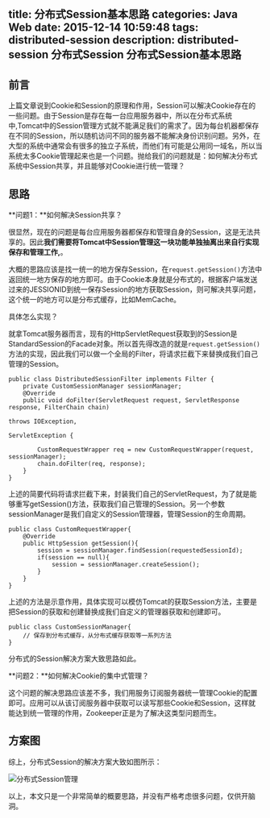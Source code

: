 title: 分布式Session基本思路
categories: Java Web
date: 2015-12-14 10:59:48
tags: distributed-session
description: distributed-session 分布式Session 分布式Session基本思路
---

## 前言

上篇文章说到Cookie和Session的原理和作用，Session可以解决Cookie存在的一些问题。由于Session是存在每一台应用服务器中，所以在分布式系统中,Tomcat中的Session管理方式就不能满足我们的需求了。因为每台机器都保存在不同的Session，所以随机访问不同的服务器不能解决身份识别问题。另外，在大型的系统中通常会有很多的独立子系统，而他们有可能是公用同一域名，所以当系统太多Cookie管理起来也是一个问题。抛给我们的问题就是：如何解决分布式系统中Session共享，并且能够对Cookie进行统一管理？

## 思路

**问题1：**如何解决Session共享？

很显然，现在的问题是每台应用服务器都保存和管理自身的Session，这是无法共享的。因此**我们需要将Tomcat中Session管理这一块功能单独抽离出来自行实现保存和管理工作,**。

大概的思路应该是找一统一的地方保存Session，在`request.getSession()`方法中返回统一地方保存的地方即可。由于Cookie本身就是分布式的，根据客户端发送过来的JESSIONID到统一保存Session的地方获取Session，则可解决共享问题，这个统一的地方可以是分布式缓存，比如MemCache。

<!-- more -->

具体怎么实现？

就拿Tomcat服务器而言，现有的HttpServletRequest获取到的Session是StandardSession的Facade对象。所以首先得改造的就是`request.getSession()`方法的实现，因此我们可以做一个全局的Filter，将请求拦截下来替换成我们自己管理的Session。

```
public class DistributedSessionFilter implements Filter {
	private CustomSessionManager sessionManager;
    @Override
    public void doFilter(ServletRequest request, ServletResponse response, FilterChain chain)
                                                                                             throws IOException,
                                                                                             ServletException {
        
        CustomRequestWrapper req = new CustomRequestWrapper(request, sessionManager);
        chain.doFilter(req, response);
    }
}

```

上述的简要代码将请求拦截下来，封装我们自己的ServletRequest，为了就是能够重写getSession()方法，获取我们自己管理的Session。另一个参数sessionManager是我们自定义的Session管理器，管理Session的生命周期。

```
public class CustomRequestWrapper{
	@Override
    public HttpSession getSession(){
    	session = sessionManager.findSession(requestedSessionId);
    	if(session == null){
    		session = sessionManager.createSession();
    	}
	}
}

```

上述的方法是示意作用，具体实现可以模仿Tomcat的获取Session方法，主要是把Session的获取和创建替换成我们自定义的管理器获取和创建即可。

```
public class CustomSessionManager{
	// 保存到分布式缓存，从分布式缓存获取等一系列方法
}
```

分布式的Session解决方案大致思路如此。

**问题2：**如何解决Cookie的集中式管理？

这个问题的解决思路应该差不多，我们用服务订阅服务器统一管理Cookie的配置即可。应用可以从该订阅服务器中获取可以读写那些Cookie和Session，这样就能达到统一管理的作用，Zookeeper正是为了解决这类型问题而生。

## 方案图

综上，分布式Session的解决方案大致如图所示：

![分布式Session管理](https://raw.githubusercontent.com/rason/rason.github.io/master/image/javaweb-distributed-session.png)

以上，本文只是一个非常简单的概要思路，并没有严格考虑很多问题，仅供开脑洞。
